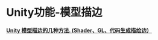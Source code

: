 # Unity功能-模型描边

**[Unity 模型描边的几种方法. (Shader、GL、代码生成描绘边）](<https://blog.csdn.net/ToToTofu/article/details/106441097>)**

